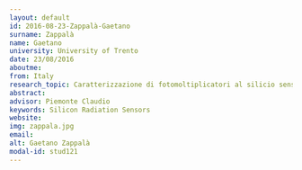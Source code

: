 ```yaml
---
layout: default 
id: 2016-08-23-Zappalà-Gaetano
surname: Zappalà
name: Gaetano
university: University of Trento
date: 23/08/2016
aboutme: 
from: Italy
research_topic: Caratterizzazione di fotomoltiplicatori al silicio sensibili alla luce ultravioletta estrema
abstract: 
advisor: Piemonte Claudio
keywords: Silicon Radiation Sensors
website: 
img: zappala.jpg
email: 
alt: Gaetano Zappalà
modal-id: stud121
---
```

